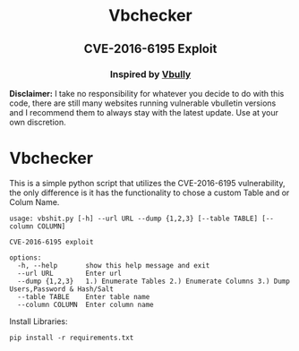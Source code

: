 <h1 align="center">Vbchecker</h1>
<h2 align="center">CVE-2016-6195 Exploit</h2>
<h3 align="center">Inspired by <a href='https://github.com/Ishanoshada'>Vbully</a></h2>

**Disclaimer:** I take no responsibility for whatever you decide to do with this code, there are still many websites running vulnerable vbulletin versions and I recommend them to always stay with the latest update. Use at your own discretion.

# Vbchecker
This is a simple python script that utilizes the CVE-2016-6195 vulnerability, the only difference is it has the functionality to chose a custom Table and or Colum Name.

```
usage: vbshit.py [-h] --url URL --dump {1,2,3} [--table TABLE] [--column COLUMN]

CVE-2016-6195 exploit

options:
  -h, --help       show this help message and exit
  --url URL        Enter url
  --dump {1,2,3}   1.) Enumerate Tables 2.) Enumerate Columns 3.) Dump Users,Password & Hash/Salt
  --table TABLE    Enter table name
  --column COLUMN  Enter column name
  ```
  
Install Libraries:
  
    pip install -r requirements.txt
